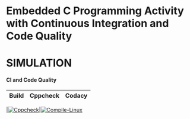 # Embedded C Programming Activity with Continuous Integration and Code Quality

# SIMULATION


#### CI and Code Quality
|Build|Cppcheck|Codacy|
|:--:|:--:|:--:|

|[![Cppcheck](https://github.com/preethamnalla4/EmbC_Activities/actions/workflows/CodeQuality.yml/badge.svg)](https://github.com/preethamnalla4/EmbC_Activities/actions/workflows/CodeQuality.yml)|[![Compile-Linux](https://github.com/preethamnalla4/EmbC_Activities/actions/workflows/Compile.yml/badge.svg)](https://github.com/preethamnalla4/EmbC_Activities/actions/workflows/Compile.yml)



